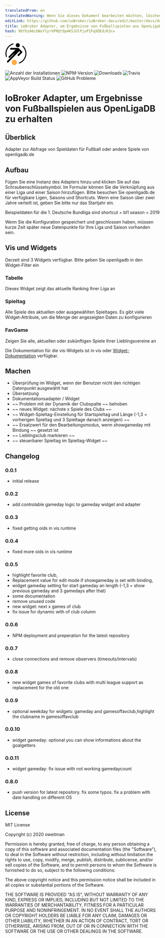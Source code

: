```yaml
---
translatedFrom: en
translatedWarning: Wenn Sie dieses Dokument bearbeiten möchten, löschen Sie bitte das Feld "translationsFrom". Andernfalls wird dieses Dokument automatisch erneut übersetzt
editLink: https://github.com/ioBroker/ioBroker.docs/edit/master/docs/de/adapterref/iobroker.openligadb/README.md
title: ioBroker Adapter, um Ergebnisse von Fußballspielen aus OpenLigaDB zu erhalten
hash: 9bfbzA6cbNxYlyrVPRQt9p4KSJUlPjuP1FqXDEd/K3c=
---
```

![Logo](../../../en/adapterref/iobroker.openligadb/admin/openligadb_b.png)

![Anzahl der Installationen](http://iobroker.live/badges/openligadb-installed.svg)
![NPM-Version](http://img.shields.io/npm/v/iobroker.openligadb.svg)
![Downloads](https://img.shields.io/npm/dm/iobroker.openligadb.svg)
![Travis](https://img.shields.io/travis/oweitman/ioBroker.openligadb.svg)
![AppVeyor Build Status](https://img.shields.io/appveyor/ci/oweitman/iobroker-openligadb.svg)
![GitHub Probleme](https://img.shields.io/github/issues/oweitman/ioBroker.openligadb.svg)

# IoBroker Adapter, um Ergebnisse von Fußballspielen aus OpenLigaDB zu erhalten
## Überblick
Adapter zur Abfrage von Spieldaten für Fußball oder andere Spiele von openligadb.de

## Aufbau
Fügen Sie eine Instanz des Adapters hinzu und klicken Sie auf das Schraubenschlüsselsymbol. Im Formular können Sie die Verknüpfung aus einer Liga und einer Saison hinzufügen.
Bitte besuchen Sie openligadb.de für verfügbare Ligen, Saisons und Shortcuts. Wenn eine Saison über zwei Jahre verteilt ist, geben Sie bitte nur das Startjahr ein.

Beispieldaten für die 1. Deutsche Bundliga sind shortcut = bl1 season = 2019

Wenn Sie die Konfiguration gespeichert und geschlossen haben, müssen kurze Zeit später neue Datenpunkte für Ihre Liga und Saison vorhanden sein.

## Vis und Widgets
Derzeit sind 3 Widgets verfügbar. Bitte geben Sie openligadb in den Widget-Filter ein

### Tabelle
Dieses Widget zeigt das aktuelle Ranking Ihrer Liga an

### Spieltag
Alle Spiele des aktuellen oder ausgewählten Spieltages. Es gibt viele Widget-Attribute, um die Menge der angezeigten Daten zu konfigurieren

### FavGame
Zeigen Sie alle, aktuellen oder zukünftigen Spiele Ihrer Lieblingsvereine an

Die Dokumentation für die vis-Widgets ist in vis oder [Widget-Dokumentation](https://htmlpreview.github.io/?https://github.com/oweitman/ioBroker.openligadb/blob/master/widgets/openligadb/doc.html) verfügbar.

## Machen
* Überprüfung im Widget, wenn der Benutzer nicht den richtigen Datenpunkt ausgewählt hat
* Übersetzung
* Dokumentationsadapter / Widget
* ~~ Problem mit der Dynamik der Clubspalte ~~ behoben
* ~~ neues Widget: nächste x Spiele des Clubs ~~
* ~~ Widget-Spieltag-Einstellung für Startspieltag und Länge (-1,3 = vorherigen Spieltag und 3 Spieltage danach anzeigen) ~~
* ~~ Ersatzwert für den Bearbeitungsmodus, wenn showgameday mit Bindung ~~ gesetzt ist
* ~~ Lieblingsclub markieren ~~
* ~~ steuerbarer Spieltag im Spieltag-Widget ~~

## Changelog
### 0.0.1
* initial release
### 0.0.2
* add controlable gameday logic to gameday widget and adapter
### 0.0.3
* fixed getting oids in vis runtime
### 0.0.4
* fixed more oids in vis runtime
### 0.0.5
* highlight favorite club, 
* Replacement value for edit mode if showgameday is set with binding, 
* widget gameday setting for start gameday an length (-1,3 = show previous gameday and 3 gamedays after that) 
* some documentation 
* remove unused code
* new widget: next x games of club
* fix issue for dynamic with of club column
### 0.0.6
* NPM deployment and preperation for the latest repository
### 0.0.7
* close connections and remove observers (timeouts/intervals)
### 0.0.8
* new widget games of favorite clubs with multi league support as replacement for the old one
### 0.0.9
* optional weekday for widgets: gameday and gamesoffavclub,highlight the clubname in gamesoffavclub
### 0.0.10
* widget gameday: optional you can show informations about the goalgetters
### 0.0.11
* widget gameday: fix issue with not working gamedaycount
### 0.8.0
* push version for latest repository. fix some typos. fix a problem with date handling on different OS

## License
MIT License

Copyright (c) 2020 oweitman

Permission is hereby granted, free of charge, to any person obtaining a copy
of this software and associated documentation files (the "Software"), to deal
in the Software without restriction, including without limitation the rights
to use, copy, modify, merge, publish, distribute, sublicense, and/or sell
copies of the Software, and to permit persons to whom the Software is
furnished to do so, subject to the following conditions:

The above copyright notice and this permission notice shall be included in all
copies or substantial portions of the Software.

THE SOFTWARE IS PROVIDED "AS IS", WITHOUT WARRANTY OF ANY KIND, EXPRESS OR
IMPLIED, INCLUDING BUT NOT LIMITED TO THE WARRANTIES OF MERCHANTABILITY,
FITNESS FOR A PARTICULAR PURPOSE AND NONINFRINGEMENT. IN NO EVENT SHALL THE
AUTHORS OR COPYRIGHT HOLDERS BE LIABLE FOR ANY CLAIM, DAMAGES OR OTHER
LIABILITY, WHETHER IN AN ACTION OF CONTRACT, TORT OR OTHERWISE, ARISING FROM,
OUT OF OR IN CONNECTION WITH THE SOFTWARE OR THE USE OR OTHER DEALINGS IN THE
SOFTWARE.